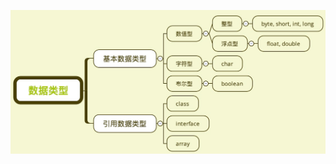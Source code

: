 ![image](https://github.com/dongxiaoni/images/blob/master/images/java%E6%95%B0%E6%8D%AE%E7%B1%BB%E5%9E%8B.png "binaryTree")
